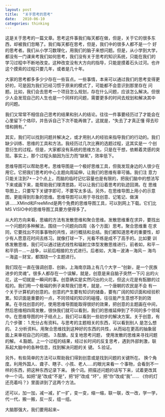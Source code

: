 ```yaml
---
layout: post
title:  "关于思考的思考"
date:   2010-06-10
categories: thinking
---
```


这是关于思考的一篇文章。思考这件事我们每天都在做，但是，关于它的很多东西，却被我们忽略了。我们每天都在思考，但是，我们中的很多人都不是一个 好的思考者。我们从小学习数理化，用我们的脑子来想问题。但是，从小学到大学，都没有一门课来考我们如何思考，我们没有关于思考的知识系统，只能在我们的
学习过程中不断地改变。这种改变没有大方向的指导，只能是摸着石头过河。也许这个摸索的过程只要几年，或者是几十年。

大家的思考都多多少少存在一些盲点。一些事情，本来可以通过我们的思考变得更好的，可是因为我们已经习惯于原来的模式了，可能都不会意识到那里存在 问题。比如，我们会去思考一个项目怎么规划，存在什么问题，应该怎么解决。但很少人会发现自己的人生也是一个同样的问题，需要更多的时间去规划和解决其中 的问题。

我们又常常不相信自己思考的结果和别人的结论。往往一件事要经历过了才能会在心里留下个烙印，并告诉自己下次不能再做了。这就是，“失去了才真正懂 得去珍惜和拥有。”

其实，我们可以找到问题并解决之，或才用别人的经验来指导我们的行动的。我们缺少训练、思维的工具和方法。我经历过几次比赛的选题过程，这其实是一 个创意衍生的过程。但是，大家都没有系统的思维方法，只是在干想，依赖着灵感的突现。事实上，那个过程头脑因为压力而“缺氧”，效率低下。

思维导图可以帮助思考。思维导图是一个极好思维工具，但我发现身边的人很少在用它。它把我们思考的中心主题向周延伸，让我们的思维有章可循。我们注 意力只能关注到7+－2个点上，而脑的临时记忆容量也是有限的，把我们脑中的想法写下来或画下来，能帮助我们理清思路，可以让我们沿着思考的轨迹回溯。在
思维导图上，只要写下关键字即可，不要写太多话。另外，在思维导图上用小的示意图，更能得到形象的思维。思维导图可以用于寻找创意、记笔记、做演 讲......XMind和FreeMind是两个免费的思维导图工具，可以到网上下载。它们比MS VISIO中的思维导图工具要方便得多了。

从大的方向来看，思编的方法有发散思维和聚合思维。发散思维重在求异，要找出一个问题的多种解法，围绕一个问题向四周（各个方面）思考。聚合思维重 在求同，它要找出不同事事物的共性，进行概括和总结。我们都知道思考的重要性，却少有人愿意花时间去练习。就像打球一下，光看不练是成不了高手的。比如要
训练发散思维，我们可以通过链式线性和辐射立体型发散思维进行。前者如，和平－和平鸽－...－战争，以前后相接的方式进行。后者如，大海－波涛－海风－ 海鸟－海盗－财宝，都围绕一个主题进行。

我们现在一直在强调创意、创新。上海南京路上有几个大字－“创新，是一个民族进步的灵魂”。很多人都存在一个误解，就是，创意是来自脑子突然一下闪 出的火花，这一切就是一瞬间的事。创意确实是实然闪出的火花，但这火花是有酝酿的过程的。我们用一个极端的例子来帮我们思考，就是，一个唐朝的农民是不会
有一个关于计算机的创意的。创意的产生要有知识的储备，要有广阔的知识面和经验积累。知识面是重要的一点，不同领域的知识的碰撞，往往能产生意想不到的效 果。在寻找创意的时，使用思维导图能取得很好的效果，把创意的主题画在中间，然后思维相四周发散，很快我们就可以看到，我们的思维延伸到了不同的多个领域 中。在思维导图的叶子结点上，我们可以看到一些初步的解决方案。关于创意，有几个步骤：
1.充分占有资料。与思考的主题相关的东西，可以看到别人 是怎么想的。
2.分析资料。用聚合思维找到这种好的东西的共性，从而站在更高的抽象层面上来审视自己的问题。
3.酝酿。反复地思考问题， 使用发散的思维来寻找问题的解。
4.豁朗。上一个过程的结果，经过长时间的反复思考，遇到外部刺激，联系起大脑中的各种信息，找到解决问题的关 键。
5.验证。

另外，有些简单的方法可以帮助我们得到创意或是找到问题的关键所在。
换个角度。利用外国人、聋子、瞎子、小孩、老人.....的眼光来看一 个事物，会看到不一样的东西，把这种东西记录下来。
换个词。把描述问题的话写下来，试着更改其中一个词。如把“是”改成“不是”，把“好”改成 “坏”，把“你”改成“我”......
《你的灯还亮着吗？》里面讲到了这两个方法。

还可以，加一加，减一减，扩一扩，变一变，缩一缩，联一联，改一改，学一学，代一代，搬一搬，反一反，组一组。

大脑那强大，我们要用起来~

